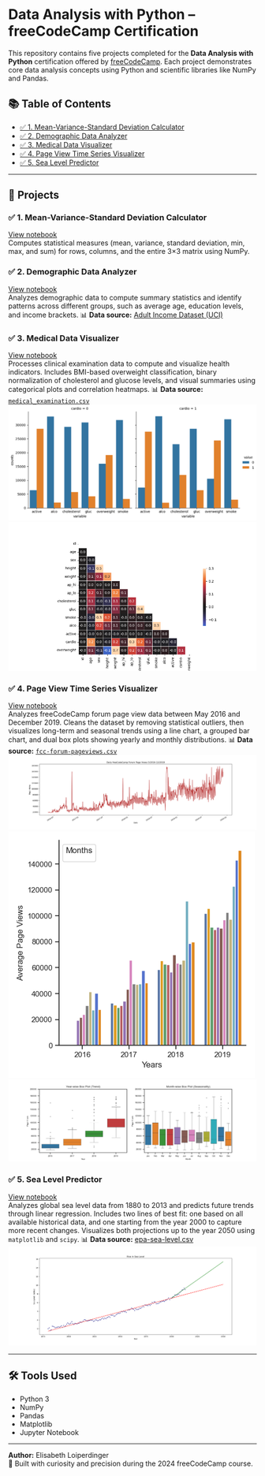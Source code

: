 # Data Analysis with Python – freeCodeCamp Certification

This repository contains five projects completed for the **Data Analysis with Python** certification offered by [freeCodeCamp](https://www.freecodecamp.org/). Each project demonstrates core data analysis concepts using Python and scientific libraries like NumPy and Pandas.

## 📚 Table of Contents
- [✅ 1. Mean-Variance-Standard Deviation Calculator](#mean-variance-standard-deviation-calculator)
- [✅ 2. Demographic Data Analyzer](#demographic-data-analyzer)
- [✅ 3. Medical Data Visualizer](#medical-data-visualizer)
- [✅ 4. Page View Time Series Visualizer](#page-view-time-series-visualizer)
- [✅ 5. Sea Level Predictor](#sea-level-predictor)

---

## 📂 Projects

<a name="mean-variance-standard-deviation-calculator"></a>
### ✅ 1. Mean-Variance-Standard Deviation Calculator
[View notebook](./mean_var_std_calculator/mean-variance-standard%20deviation%20calculator.ipynb)  
Computes statistical measures (mean, variance, standard deviation, min, max, and sum) for rows, columns, and the entire 3×3 matrix using NumPy.

<a name="demographic-data-analyzer"></a>
### ✅ 2. Demographic Data Analyzer
[View notebook](./demographic_data_analyzer/demographic-data-analyzer.ipynb)  
Analyzes demographic data to compute summary statistics and identify patterns across different groups, such as average age, education levels, and income brackets.
📊 **Data source:** [Adult Income Dataset (UCI)](https://www.freecodecamp.org/learn/data-analysis-with-python/data-analysis-with-python-projects/demographic-data-analyzer)

<a name="medical-data-visualizer"></a>
### ✅ 3. Medical Data Visualizer  
[View notebook](./medical_data_visualizer/medical-data-visualizer.ipynb)  
Processes clinical examination data to compute and visualize health indicators. Includes BMI-based overweight classification, binary normalization of cholesterol and glucose levels, and visual summaries using categorical plots and correlation heatmaps.
📊 **Data source:** [`medical_examination.csv`](https://www.freecodecamp.org/learn/data-analysis-with-python/data-analysis-with-python-projects/medical-data-visualizer)
![Catplot](./medical_data_visualizer/catplot.png)
![Heatmap](./medical_data_visualizer/heatmap.png)

<a name="page-view-time-series-visualizer"></a>
### ✅ 4. Page View Time Series Visualizer  
[View notebook](./page_view_time_series_visualizer/page-view-time-series-visualizer.ipynb)  
Analyzes freeCodeCamp forum page view data between May 2016 and December 2019. Cleans the dataset by removing statistical outliers, then visualizes long-term and seasonal trends using a line chart, a grouped bar chart, and dual box plots showing yearly and monthly distributions.
📊 **Data source:** [`fcc-forum-pageviews.csv`](https://www.freecodecamp.org/learn/data-analysis-with-python/data-analysis-with-python-projects/page-view-time-series-visualizer)
![Line Plot](./page_view_time_series_visualizer/line_plot.png)  
![Bar Plot](./page_view_time_series_visualizer/bar_plot.png)  
![Box Plot](./page_view_time_series_visualizer/box_plot.png)

<a name="sea-level-predictor"></a>
### ✅ 5. Sea Level Predictor  
[View notebook](./sea_level_predictor/sea-level-predictor.ipynb)  
Analyzes global sea level data from 1880 to 2013 and predicts future trends through linear regression. Includes two lines of best fit: one based on all available historical data, and one starting from the year 2000 to capture more recent changes. Visualizes both projections up to the year 2050 using `matplotlib` and `scipy`.
📊 **Data source:** [epa-sea-level.csv](https://www.freecodecamp.org/learn/data-analysis-with-python/data-analysis-with-python-projects/sea-level-predictor)  
![Sea Level Plot](./sea_level_predictor/sea_level_plot.png)

---

## 🛠️ Tools Used
- Python 3
- NumPy
- Pandas
- Matplotlib
- Jupyter Notebook

---

**Author:** Elisabeth Loiperdinger  
🧪 Built with curiosity and precision during the 2024 freeCodeCamp course.
